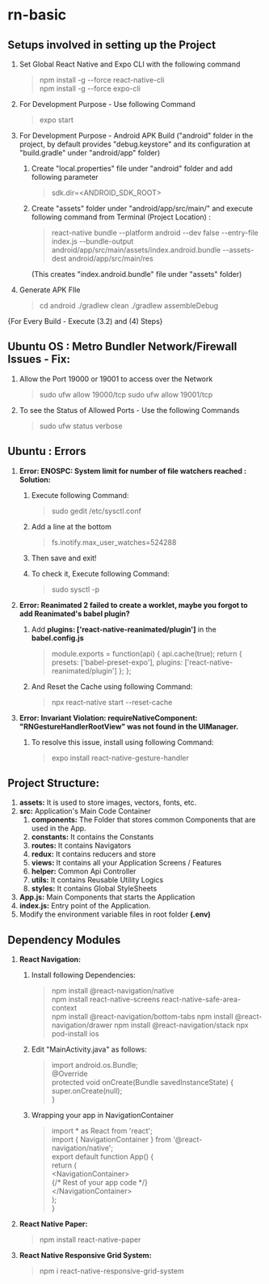 # rn-basic

## Setups involved in setting up the Project
1) Set Global React Native and Expo CLI with the following command
    > npm install -g --force react-native-cli\
    > npm install -g --force expo-cli 

2) For Development Purpose - Use following Command
    > expo start

3) For Development Purpose - Android APK Build
    ("android" folder in the project, by default provides "debug.keystore" and its configuration 
    at "build.gradle" under "android/app" folder)

    1)  Create "local.properties" file under "android" folder and add following parameter
        > sdk.dir=<ANDROID_SDK_ROOT>

    2)  Create "assets" folder under "android/app/src/main/" and execute following command from
        Terminal (Project Location) :
        > react-native bundle --platform android --dev false --entry-file index.js --bundle-output android/app/src/main/assets/index.android.bundle --assets-dest android/app/src/main/res

        (This creates "index.android.bundle" file under "assets" folder)

4) Generate APK FIle
    > cd android
    > ./gradlew clean
    > ./gradlew assembleDebug

{For Every Build - Execute (3.2) and (4) Steps}

## Ubuntu OS : Metro Bundler Network/Firewall Issues - Fix:

1) Allow the Port 19000 or 19001 to access over the Network
    > sudo ufw allow 19000/tcp
    > sudo ufw allow 19001/tcp

2) To see the Status of Allowed Ports - Use the following Commands 
    > sudo ufw status verbose

## Ubuntu : Errors
1) **Error: ENOSPC: System limit for number of file watchers reached :**
**Solution:**
    1) Execute following Command:
        > sudo gedit /etc/sysctl.conf

    2) Add a line at the bottom
        > fs.inotify.max_user_watches=524288

    3) Then save and exit!

    4) To check it, Execute following Command:
        > sudo sysctl -p
        
2) **Error: Reanimated 2 failed to create a worklet, maybe you forgot to add Reanimated's babel plugin?**
    1) Add **plugins: ['react-native-reanimated/plugin']** in the **babel.config.js**
        > module.exports = function(api) {
        >   api.cache(true);
        >   return {
        >       presets: ['babel-preset-expo'],
        >       plugins: ['react-native-reanimated/plugin']
        >   };
        > };
    2) And Reset the Cache using following Command:
        > npx react-native start --reset-cache 
3) **Error: Invariant Violation: requireNativeComponent: "RNGestureHandlerRootView" was not found in the UIManager.**
    1) To resolve this issue, install using following Command:
        > expo install react-native-gesture-handler

## Project Structure:

1) **assets:** It is used to store images, vectors, fonts, etc.
2) **src:** Application's Main Code Container
    1) **components:** The Folder that stores common Components that are used in the App.
    2) **constants:** It contains the Constants
    3) **routes:** It contains Navigators
    4) **redux:** It contains reducers and store
    5) **views:** It contains all your Application Screens / Features
    6) **helper:** Common Api Controller
    7) **utils:** It contains Reusable Utility Logics
    8) **styles:** It contains Global StyleSheets
3) **App.js:** Main Components that starts the Application
4) **index.js:** Entry point of the Application.
5) Modify the environment variable files in root folder **(.env)**

## Dependency Modules
1) **React Navigation:** 

    1) Install following Dependencies:
        > npm install @react-navigation/native\
        > npm install react-native-screens react-native-safe-area-context\
        > npm install @react-navigation/bottom-tabs
        > npm install @react-navigation/drawer
        > npm install @react-navigation/stack
        > npx pod-install ios

    2) Edit "MainActivity.java" as follows:
        > import android.os.Bundle;\
        > @Override\
        > protected void onCreate(Bundle savedInstanceState) {\
        > super.onCreate(null);\
        > }
    3) Wrapping your app in NavigationContainer
        > import * as React from 'react';\
        > import { NavigationContainer } from '@react-navigation/native';\
        > export default function App() {\
        > return (\
        > &lt;NavigationContainer&gt;\
        > {/* Rest of your app code */}\
        > &lt;/NavigationContainer&gt;\
        > );\
        > }
2) **React Native Paper:**
    > npm install react-native-paper
3) **React Native Responsive Grid System:**
    > npm i react-native-responsive-grid-system
